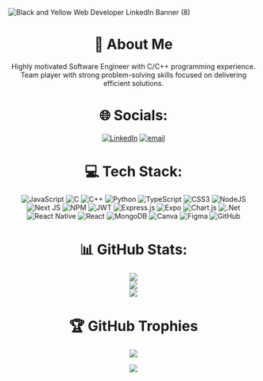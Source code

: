 

![Black and Yellow Web Developer LinkedIn Banner (8)](https://github.com/user-attachments/assets/2e742077-d6d1-4063-a0a5-b0210b3c677d)

<div align="center">
<h1>💫 About Me </h1>
Highly motivated Software Engineer with C/C++ programming experience.<br> 
Team player with strong problem-solving skills focused on delivering efficient solutions.

</div>

<div align="center">
<h1>🌐 Socials: </h1>

[![LinkedIn](https://img.shields.io/badge/LinkedIn-%230077B5.svg?logo=linkedin&logoColor=white)](https://linkedin.com/in/https://www.linkedin.com/in/gai-shukrun-971265263) [![email](https://img.shields.io/badge/Email-D14836?logo=gmail&logoColor=white)](mailto:gaisom100@gmail.com) 

</div>

<div align="center">

# 💻 Tech Stack:
![JavaScript](https://img.shields.io/badge/javascript-%23323330.svg?style=for-the-badge&logo=javascript&logoColor=%23F7DF1E) ![C](https://img.shields.io/badge/c-%2300599C.svg?style=for-the-badge&logo=c&logoColor=white) ![C++](https://img.shields.io/badge/c++-%2300599C.svg?style=for-the-badge&logo=c%2B%2B&logoColor=white) ![Python](https://img.shields.io/badge/python-3670A0?style=for-the-badge&logo=python&logoColor=ffdd54) ![TypeScript](https://img.shields.io/badge/typescript-%23007ACC.svg?style=for-the-badge&logo=typescript&logoColor=white) ![CSS3](https://img.shields.io/badge/css3-%231572B6.svg?style=for-the-badge&logo=css3&logoColor=white) ![NodeJS](https://img.shields.io/badge/node.js-6DA55F?style=for-the-badge&logo=node.js&logoColor=white) ![Next JS](https://img.shields.io/badge/Next-black?style=for-the-badge&logo=next.js&logoColor=white) ![NPM](https://img.shields.io/badge/NPM-%23CB3837.svg?style=for-the-badge&logo=npm&logoColor=white) ![JWT](https://img.shields.io/badge/JWT-black?style=for-the-badge&logo=JSON%20web%20tokens) ![Express.js](https://img.shields.io/badge/express.js-%23404d59.svg?style=for-the-badge&logo=express&logoColor=%2361DAFB) ![Expo](https://img.shields.io/badge/expo-1C1E24?style=for-the-badge&logo=expo&logoColor=#D04A37) ![Chart.js](https://img.shields.io/badge/chart.js-F5788D.svg?style=for-the-badge&logo=chart.js&logoColor=white) ![.Net](https://img.shields.io/badge/.NET-5C2D91?style=for-the-badge&logo=.net&logoColor=white) ![React Native](https://img.shields.io/badge/react_native-%2320232a.svg?style=for-the-badge&logo=react&logoColor=%2361DAFB) ![React](https://img.shields.io/badge/react-%2320232a.svg?style=for-the-badge&logo=react&logoColor=%2361DAFB) ![MongoDB](https://img.shields.io/badge/MongoDB-%234ea94b.svg?style=for-the-badge&logo=mongodb&logoColor=white) ![Canva](https://img.shields.io/badge/Canva-%2300C4CC.svg?style=for-the-badge&logo=Canva&logoColor=white) ![Figma](https://img.shields.io/badge/figma-%23F24E1E.svg?style=for-the-badge&logo=figma&logoColor=white) ![GitHub](https://img.shields.io/badge/github-%23121011.svg?style=for-the-badge&logo=github&logoColor=white)

</div>

<div align="center">
<h1>📊 GitHub Stats:</h1> 

![](https://github-readme-stats.vercel.app/api/top-langs/?username=GaiShukrun&theme=dark&hide_border=false&include_all_commits=false&count_private=false&layout=compact)<br/>
![](https://github-readme-stats.vercel.app/api?username=GaiShukrun&theme=dark&hide_border=false&include_all_commits=false&count_private=false)<br/>
![](https://nirzak-streak-stats.vercel.app/?user=GaiShukrun&theme=dark&hide_border=false)<br/>

</div>

<div align="center">
<h1>🏆 GitHub Trophies</h1> 

  
![](https://github-profile-trophy.vercel.app/?username=GaiShukrun&theme=radical&no-frame=false&no-bg=false&margin-w=4)



[![](https://visitcount.itsvg.in/api?id=GaiShukrun&icon=8&color=0)](https://visitcount.itsvg.in)

</div>

<!-- Proudly created with GPRM ( https://gprm.itsvg.in ) -->
